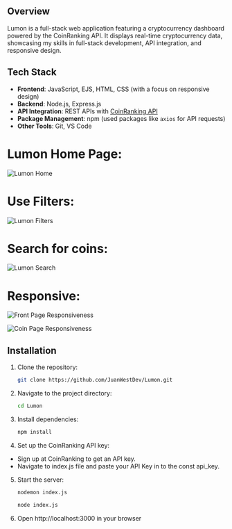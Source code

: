 ## Overview

Lumon is a full-stack web application featuring a cryptocurrency dashboard powered by the CoinRanking API. It displays real-time cryptocurrency data, showcasing my skills in full-stack development, API integration, and responsive design.

## Tech Stack

- **Frontend**: JavaScript, EJS, HTML, CSS (with a focus on responsive design)
- **Backend**: Node.js, Express.js
- **API Integration**: REST APIs with [CoinRanking API](https://coinranking.com/api)
- **Package Management**: npm (used packages like `axios` for API requests)
- **Other Tools**: Git, VS Code


# Lumon Home Page:
![Lumon Home](https://github.com/user-attachments/assets/60973a1c-de96-4a47-a82d-8f2b43b3db3a)



# Use Filters:
![Lumon Filters](https://github.com/user-attachments/assets/f8880451-9456-4aa8-a31d-d3e70bc1103b)



# Search for coins:
![Lumon Search](https://github.com/user-attachments/assets/bee31dad-1d1e-4f79-9f10-47cbeeb380c3)



# Responsive:
![Front Page Responsiveness](https://github.com/user-attachments/assets/4a103493-9679-4c72-8bc3-101319f02046)

![Coin Page Responsiveness](https://github.com/user-attachments/assets/c6e045ca-afbe-4adb-8ffa-b91125884b8f)

## Installation

1. Clone the repository:
   ```bash
   git clone https://github.com/JuanWestDev/Lumon.git
   ```
2. Navigate to the project directory:
   ```bash
   cd Lumon
   ```

3. Install dependencies:
   ```bash
   npm install
   ```

4. Set up the CoinRanking API key:
  - Sign up at CoinRanking to get an API key.
  - Navigate to index.js file and paste your API Key in to the const api_key.

5. Start the server:
   ```bash
   nodemon index.js
   ```  
   ```bash
   node index.js
   ```

6. Open http://localhost:3000 in your browser





